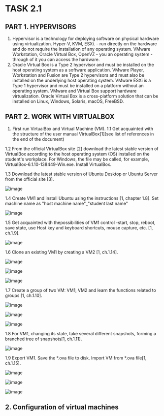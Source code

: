 # TASK 2.1
## PART 1. HYPERVISORS
1. Hypervisor is a technology for deploying software on physical hardware using virtualization. Hyper-V, KVM, ESXi. - run directly on the hardware and do not require the installation of any operating system. VMware Workstation, Oracle Virtual Box, OpenVZ - you an operating system - through of it you can access the hardware.
2. Oracle Virtual Box is a Type 2 hypervisor and must be installed on the host operating system as a software application. VMware Player, Workstation and Fusion are Type 2 hypervisors and must also be installed on the underlying host operating system. VMware ESXi is a Type 1 hypervisor and must be installed on a platform without an operating system. VMware and Virtual Box support hardware virtualization. Oracle Virtual Box is a cross-platform solution that can be installed on Linux, Windows, Solaris, macOS, FreeBSD. 
## PART 2. WORK WITH VIRTUALBOX
1. First run VirtualBox and Virtual Machine (VM).
1.1 Get acquainted with the structure of the user manual VirtualBox[1](see list of references in the end of the document)

1.2 From the official VirtualBox site [2] download the latest stable version of VirtualBox according to the host operating system (OS) installed on the student's workplace. For Windows, the file may be called, for example, VirtualBox-6.1.10-138449-Win.exe. Install VirtualBox.

1.3 Download the latest stable version of Ubuntu Desktop or Ubuntu Server from the official site [3].

![image](https://user-images.githubusercontent.com/58170246/124380285-96678700-dcc4-11eb-845b-0d181e86a06b.png)

1.4 Create VM1 and install Ubuntu using the instructions [1, chapter 1.8]. Set machine name as "host machine name"_"student last name"

![image](https://user-images.githubusercontent.com/58170246/124380349-dc244f80-dcc4-11eb-8836-02df7bd821f9.png)

1.5 Get acquainted with thepossibilities of VM1 control -start, stop, reboot, save state, use Host key and keyboard shortcuts, mouse capture, etc. [1, ch.1.9].

![image](https://user-images.githubusercontent.com/58170246/124380395-1392fc00-dcc5-11eb-9c4c-44337a1165d1.png)

1.6 Clone an existing VM1 by creating a VM2 [1, ch.1.14].

![image](https://user-images.githubusercontent.com/58170246/124380434-3f15e680-dcc5-11eb-98ed-a6fbebb36b14.png)

![image](https://user-images.githubusercontent.com/58170246/124380439-44733100-dcc5-11eb-86a9-99a51c4a7dc9.png)

![image](https://user-images.githubusercontent.com/58170246/124380446-4c32d580-dcc5-11eb-9b6a-3c026e409f28.png)

1.7 Create a group of two VM: VM1, VM2 and learn the functions related to groups [1, ch.1.10].

![image](https://user-images.githubusercontent.com/58170246/124381420-1e508f80-dccb-11eb-893b-ce429738cf07.png)

![image](https://user-images.githubusercontent.com/58170246/124381661-573d3400-dccc-11eb-8ccf-35c105914aff.png)

![image](https://user-images.githubusercontent.com/58170246/124381681-7a67e380-dccc-11eb-9e94-76ccb195a4a4.png)

1.8 For VM1, changing its state, take several different snapshots, forming a branched tree of snapshots[1, ch.1.11].

![image](https://user-images.githubusercontent.com/58170246/124381708-9a97a280-dccc-11eb-8c9a-50b499b20581.png)

1.9 Export VM1. Save the *.ova file to disk. Import VM from *.ova file[1, ch.1.15].

![image](https://user-images.githubusercontent.com/58170246/124381914-8b652480-dccd-11eb-828b-fcdbf5d33845.png)

![image](https://user-images.githubusercontent.com/58170246/124381945-aafc4d00-dccd-11eb-82e7-1fd47235fcdc.png)

![image](https://user-images.githubusercontent.com/58170246/124381957-ba7b9600-dccd-11eb-96d5-b3448bc63915.png)



## 2. Configuration of virtual machines









